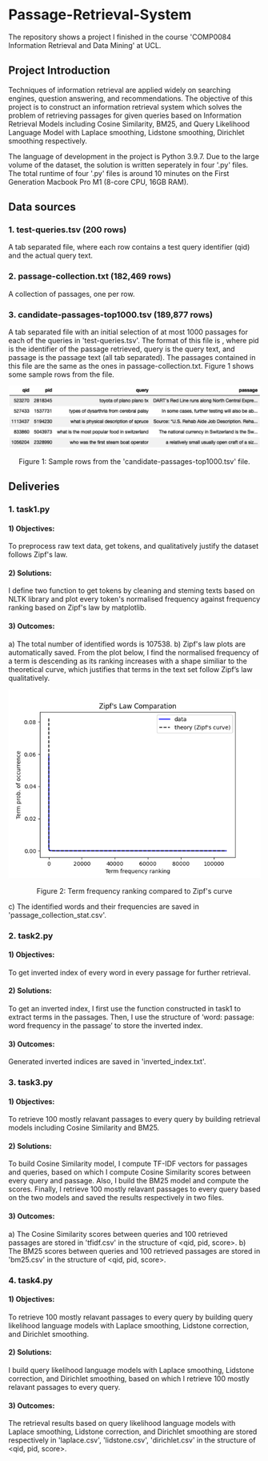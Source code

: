 # Passage-Retrieval-System
The repository shows a project I finished in the course 'COMP0084 Information Retrieval and Data Mining' at UCL. 

## Project Introduction 

Techniques of information retrieval are applied widely on searching engines, question answering, and recommendations. The objective of this project is to construct an information retrieval system which solves the problem of retrieving passages for given queries based on Information Retrieval Models including Cosine Similarity, BM25, and Query Likelihood Language Model with Laplace smoothing, Lidstone smoothing, Dirichlet smoothing respectively.

The language of development in the project is Python 3.9.7. Due to the large volume of the dataset, the solution is written seperately in four '.py' files. The total runtime of four '.py' files is around 10 minutes on the First Generation Macbook Pro M1 (8-core CPU, 16GB RAM).

## Data sources
### 1. test-queries.tsv (200 rows)
A tab separated file, where each row contains a test query identifier (qid) and the actual query text.

### 2. passage-collection.txt (182,469 rows)
A collection of passages, one per row.

### 3. candidate-passages-top1000.tsv (189,877 rows)
A tab separated file with an initial selection of at most 1000 passages for each of the queries in 'test-queries.tsv'. The format of this file is <qid pid query passage>, where pid is the identifier of the passage retrieved, query is the query text, and passage is the passage text (all tab separated). The passages contained in this file are the same as the ones in passage-collection.txt. Figure 1 shows some sample rows from the file.

<div align=center>
<img src = "https://github.com/IvyZayn/Passage-Retrieval-System/blob/main/Image%20in%20README/sample%20rows.png" />
  
Figure 1: Sample rows from the 'candidate-passages-top1000.tsv' file.
</div>

## Deliveries

### 1. task1.py

#### 1) Objectives: 
To preprocess raw text data, get tokens, and qualitatively justify the dataset follows Zipf's law.

#### 2) Solutions: 
I define two function to get tokens by cleaning and steming texts based on NLTK library and plot every token's normalised frequency against frequency ranking based on Zipf's law by matplotlib.

#### 3) Outcomes: 
a) The total number of identified words is 107538.
b) Zipf's law plots are automatically saved. From the plot below, I find the normalised frequency of a term is descending as its ranking increases with a shape similiar to the theoretical curve, which justifies that terms in the text set follow Zipf’s law qualitatively. 
 
<div align=center>
<img src = "https://github.com/IvyZayn/Passage-Retrieval-System/blob/main/Output/Zipf'sLaw_plot.png" />
  
Figure 2: Term frequency ranking compared to Zipf's curve
</div>
 
c) The identified words and their frequencies are saved in 'passage_collection_stat.csv'.


### 2. task2.py

#### 1) Objectives: 
To get inverted index of every word in every passage for further retrieval.

#### 2) Solutions: 
To get an inverted index, I first use the function constructed in task1 to extract terms in the passages. Then, I use the structure of ’word: passage: word frequency in the passage’ to store the inverted index.

#### 3) Outcomes: 
Generated inverted indices are saved in 'inverted_index.txt'.

### 3. task3.py

#### 1) Objectives: 
To retrieve 100 mostly relavant passages to every query by building retrieval models including Cosine Similarity and BM25. 

#### 2) Solutions: 
To build Cosine Similarity model, I compute TF-IDF vectors for passages and queries, based on which I compute Cosine Similarity scores between every query and passage. Also, I build the BM25 model and compute the scores. Finally, I retrieve 100 mostly relavant passages to every query based on the two models and saved the results respectively in two files.

#### 3) Outcomes: 
a) The Cosine Similarity scores between queries and 100 retrieved passages are stored in 'tfidf.csv' in the structure of <qid, pid, score>.
b) The BM25 scores between queries and 100 retrieved passages are stored in 'bm25.csv' in the structure of <qid, pid, score>.

### 4. task4.py

#### 1) Objectives: 
To retrieve 100 mostly relavant passages to every query by building query likelihood language models with Laplace smoothing, Lidstone correction, and Dirichlet smoothing.

#### 2) Solutions: 
I build query likelihood language models with Laplace smoothing, Lidstone correction, and Dirichlet smoothing, based on which I retrieve 100 mostly relavant passages to every query.

#### 3) Outcomes: 
The retrieval results based on query likelihood language models with Laplace smoothing, Lidstone correction, and Dirichlet smoothing are stored respectively in 'laplace.csv', 'lidstone.csv', 'dirichlet.csv' in the structure of <qid, pid, score>.
